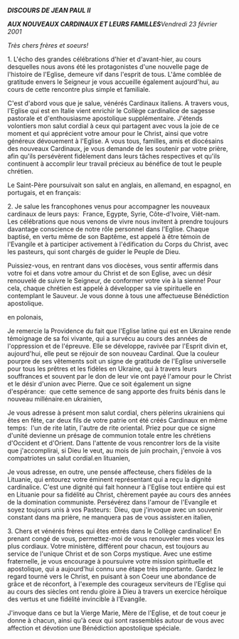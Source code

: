 ***DISCOURS DE JEAN PAUL II***

***AUX NOUVEAUX CARDINAUX ET LEURS FAMILLES****Vendredi 23 février 2001*

*Très chers frères et soeurs!*

1. L'écho des grandes célébrations d'hier et d'avant-hier, au cours desquelles nous avons été les protagonistes d'une nouvelle page de l'histoire de l'Eglise, demeure vif dans l'esprit de tous. L'âme comblée de gratitude envers le Seigneur je vous accueille également aujourd'hui, au cours de cette rencontre plus simple et familiale.

C'est d'abord vous que je salue, vénérés Cardinaux italiens. A travers vous, l'Eglise qui est en Italie vient enrichir le Collège cardinalice de sagesse pastorale et d'enthousiasme apostolique supplémentaire. J'étends volontiers mon salut cordial à ceux qui partagent avec vous la joie de ce moment et qui apprécient votre amour pour le Christ, ainsi que votre généreux dévouement à l'Eglise. A vous tous, familles, amis et diocésains des nouveaux Cardinaux, je vous demande de les soutenir par votre prière, afin qu'ils persévèrent fidèlement dans leurs tâches respectives et qu'ils continuent à accomplir leur travail précieux au bénéfice de tout le peuple chrétien.

Le Saint-Père poursuivait son salut en anglais, en allemand, en espagnol, en portugais, et en français:

2. Je salue les francophones venus pour accompagner les nouveaux cardinaux de leurs pays:  France, Egypte, Syrie, Côte-d'Ivoire, Viêt-nam. Les célébrations que nous venons de vivre nous invitent à prendre toujours davantage conscience de notre rôle personnel dans l'Eglise. Chaque baptisé, en vertu même de son Baptême, est appelé à être témoin de l'Evangile et à participer activement à l'édification du Corps du Christ, avec les pasteurs, qui sont chargés de guider le Peuple de Dieu.

Puissiez-vous, en rentrant dans vos diocèses, vous sentir affermis dans votre foi et dans votre amour du Christ et de son Eglise, avec un désir renouvelé de suivre le Seigneur, de conformer votre vie à la sienne! Pour cela, chaque chrétien est appelé à développer sa vie spirituelle en contemplant le Sauveur. Je vous donne à tous une affectueuse Bénédiction apostolique.

en polonais,

Je remercie la Providence du fait que l'Eglise latine qui est en Ukraine rende témoignage de sa foi vivante, qui a survécu au cours des années de l'oppression et de l'épreuve. Elle se développe, ravivée par l'Esprit divin et, aujourd'hui, elle peut se réjouir de son nouveau Cardinal. Que la couleur pourpre de ses vêtements soit un signe de gratitude de l'Eglise universelle pour tous les prêtres et les fidèles en Ukraine, qui à travers leurs souffrances et souvent par le don de leur vie ont payé l'amour pour le Christ et le désir d'union avec Pierre. Que ce soit également un signe d'espérance:  que cette semence de sang apporte des fruits bénis dans le nouveau millénaire.en ukrainien,

Je vous adresse à présent mon salut cordial, chers pèlerins ukrainiens qui êtes en fête, car deux fils de votre patrie ont été créés Cardinaux en même temps:  l'un de rite latin, l'autre de rite oriental. Priez pour que ce signe d'unité devienne un présage de communion totale entre les chrétiens d'Occident et d'Orient. Dans l'attente de vous rencontrer lors de la visite que j'accomplirai, si Dieu le veut, au mois de juin prochain, j'envoie à vos compatriotes un salut cordial.en lituanien,

Je vous adresse, en outre, une pensée affecteuse, chers fidèles de la Lituanie, qui entourez votre éminent représentant qui a reçu la dignité cardinalice. C'est une dignité qui fait honneur à l'Eglise tout entière qui est en Lituanie pour sa fidélité au Christ, chèrement payée au cours des années de la domination communiste. Persévérez dans l'amour de l'Evangile et soyez toujours unis à vos Pasteurs:  Dieu, que j'invoque avec un souvenir constant dans ma prière, ne manquera pas de vous assister.en italien,

3. Chers et vénérés frères qui êtes entrés dans le Collège cardinalice! En prenant congé de vous, permettez-moi de vous renouveler mes voeux les plus cordiaux. Votre ministère, différent pour chacun, est toujours au service de l'unique Christ et de son Corps mystique. Avec une estime fraternelle, je vous encourage à poursuivre votre mission spirituelle et apostolique, qui a aujourd'hui connu une étape très importante. Gardez le regard tourné vers le Christ, en puisant à son Coeur une abondance de grâce et de réconfort, à l'exemple des courageux serviteurs de l'Eglise qui au cours des siècles ont rendu gloire à Dieu à travers un exercice héroïque des vertus et une fidélité invincible à l'Evangile.

J'invoque dans ce but la Vierge Marie, Mère de l'Eglise, et de tout coeur je donne à chacun, ainsi qu'à ceux qui sont rassemblés autour de vous avec affection et dévotion une Bénédiction apostolique spéciale.